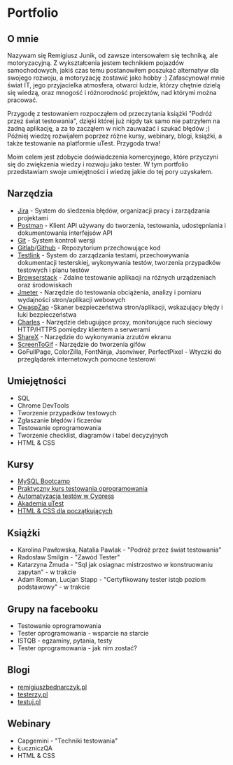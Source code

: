 # Portfolio

## O mnie

Nazywam się Remigiusz Junik, od zawsze intersowałem się techniką, ale motoryzacyjną. Z wykształcenia jestem technikiem pojazdów samochodowych, jakiś czas temu postanowiłem poszukać alternatyw dla swojego rozwoju, a motoryzację zostawić jako hobby :) Zafascynował mnie świat IT, jego przyjacielka atmosfera, otwarci ludzie, którzy chętnie dzielą się wiedzą, oraz mnogość i różnorodność projektów, nad którymi można pracować.

Przygodę z testowaniem  rozpocząłem od przeczytania książki "Podróż przez świat testowania", dzięki której już nigdy tak samo nie patrzyłem na żadną aplikację, a za to zacząłem w nich zauważać i szukać błędów ;) Później wiedzę rozwijałem poprzez różne kursy, webinary, blogi, książki, a także testowanie na platformie uTest. Przygoda trwa!

Moim celem jest zdobycie doświadczenia komercyjnego, które przyczyni się do zwiękzenia wiedzy i rozwoju jako tester. 
W tym portfolio przedstawiam swoje umiejętności i wiedzę jakie do tej pory uzyskałem.


## Narzędzia

 - [Jira](https://www.atlassian.com/) - System do śledzenia błędów, organizacji pracy i zarządzania projektami
 - [Postman](https://www.postman.com/) - Klient API używany do tworzenia, testowania, udostępniania i dokumentowania interfejsów API
 - [Git](https://git-scm.com/) - System kontroli wersji	
 - [Gitlab](https://about.gitlab.com/)/[Github](https://github.com/) - Repozytorium przechowujące kod
 - [Testlink](https://www.testlink.org/) - System do zarządzania testami, przechowywania dokumentacji testerskiej, wykonywania testów, tworzenia przypadków testowych i planu testów
 - [Browserstack](https://www.browserstack.com/) - Zdalne testowanie aplikacji na różnych urządzeniach oraz środowiskach
 - [Jmeter](https://jmeter.apache.org/) - Narzędzie do testowania obciążenia, analizy i pomiaru wydajności stron/aplikacji webowych 
 - [OwaspZap](https://www.zaproxy.org/) -Skaner bezpieczeństwa stron/aplikacji, wskazujący błędy i luki bezpieczeństwa
 - [Charles](https://www.charlesproxy.com/) - Narzędzie debugujące proxy, monitorujące ruch sieciowy HTTP/HTTPS pomiędzy klientem a serwerami
 - [ShareX](https://getsharex.com/) - Narzędzie do wykonywania zrzutów ekranu
 - [ScreenToGif](https://www.screentogif.com/) - Narzędzie do tworzenia gifów
 - GoFullPage, ColorZilla, FontNinja, Jsonviwer, PerfectPixel - Wtyczki do przeglądarek internetowych pomocne testerowi

## Umiejętności

 - SQL 
 - Chrome DevTools
 - Tworzenie przypadków testowych
 - Zgłaszanie błędów i ficzerów
 - Testowanie oprogramowania
 - Tworzenie checklist, diagramów i tabel decyzyjnych
 - HTML & CSS
 
## Kursy

 - [MySQL Bootcamp](https://www.udemy.com/course/the-ultimate-mysql-bootcamp-go-from-sql-beginner-to-expert/)
 - [Praktyczny kurs testowania oprogramowania](https://www.udemy.com/course/praktyczny-kurs-testowania-oprogramowania/)
 - [Automatyzacja testów w Cypress](https://www.udemy.com/course/automatyzacja-testow-w-cypress/) 
 - [Akademia uTest](https://www.utest.com/)
 - [HTML & CSS dla początkujących](https://www.udemy.com/course/html-and-css-for-beginners-crash-course-learn-fast-easy/)

## Książki
 
 - Karolina Pawłowska, Natalia Pawlak - "Podróż przez świat testowania"
 - Radosław Smilgin - "Zawód Tester"
 - Katarzyna Żmuda - "Sql jak osiagnac mistrzostwo w konstruowaniu zapytan" - w trakcie
 - Adam Roman, Lucjan Stapp - "Certyfikowany tester istqb poziom podstawowy" - w trakcie 
 
 ## Grupy na facebooku
 
 - Testowanie oprogramowania
 - Tester oprogramowania - wsparcie na starcie
 - ISTQB - egzaminy, pytania, testy
 - Tester oprogramowania - jak nim zostać?
 
 ## Blogi
 
 - [remigiuszbednarczyk.pl](https://remigiuszbednarczyk.pl/artykuly-dotyczace-testowania)
 - [testerzy.pl](https://testerzy.pl/baza-AC)
 - [testuj.pl](https://testuj.pl/blog/)
 
 ## Webinary
 
 - Capgemini - "Techniki testowania"
 - ŁuczniczQA 
 - HTML & CSS 